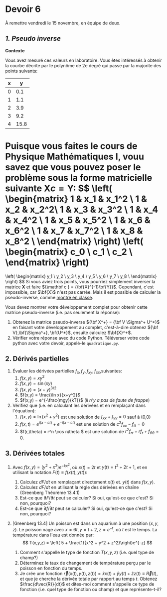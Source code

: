 # Devoir 6

À remettre vendredi le 15 novembre, en équipe de deux.

## *1. Pseudo inverse*

**Contexte**

Vous avez mesuré ces valeurs en laboratoire.  Vous êtes intéressés à obtenir la courbe décrite par le polynôme de 2e degré qui passe par la majorite des points suivants:

| x    | y    |
| ---- | ---- |
| 0    | 0.1  |
| 1    | 1.1  |
| 2    | 3.9  |
| 3    | 9.2  |
| 4    | 15.8 |

Puisque vous faites le cours de Physique Mathématiques I, vouu savez que vous pouvez poser le problème sous la forme matricielle suivante ${\mathbf X c} = {\mathbf Y}$:
$$
\left( 
\begin{matrix}
1 & x_1 & x_1^2 \\
1 & x_2 & x_2^2\\
1 & x_3 & x_3^2 \\
1 & x_4 & x_4^2 \\
1 & x_5 & x_5^2 \\
1 & x_6 & x_6^2 \\
1 & x_7 & x_7^2 \\
1 & x_8 & x_8^2 \\
\end{matrix}
\right)
\left( 
\begin{matrix}
c_0 \\
c_1 \\
c_2 \\
\end{matrix}
\right)
=
\left( 
\begin{matrix}
y_1 \\
y_2 \\
y_3 \\
y_4 \\
y_5 \\
y_6 \\
y_7 \\
y_8 \\
\end{matrix}
\right)
$$
Si vous aviez trois points, vous pourriez simplement inverser la matrice ${\mathbf X}$ et faire ${\mathbf c } = {\bf{X}^{-1}\bf{Y}}$.  Cependant, c'est impossible, car $\bf{X}$ n'est pas carrée. Mais il est possible de calculer la pseudo-inverse, comme [montré en classe](https://www.icloud.com/keynote/0pLOySF-_Jl-bEohLzkyBhAmA#7-Matrices_complexes). 

Vous devez montrer votre développement complet pour obtenir cette matrice pseudo-inverse (i.e. pas seulement la réponse):

1. Obtenez la matrice pseudo-inverse ${\bf X^+} = {\bf V \Sigma^+ U^*}$ en faisant votre développement au complet, c'est-à-dire obtenez ${\bf V},\bf{\Sigma^+}, \bf{U^*}$, ensuite calculez $\bf{X}^+$.
2. Vérifier votre réponse avec du code Python. Téléverser votre code python avec votre devoir, appelé-le `quadratique.py`.

## 2. Dérivés partielles



1. Évaluer les dérivées partielles $f_x, f_y, f_{xy}, f_{xx}$,suivantes:
   1. $f(x,y) =  xy^2$
   2. $f(x,y) =  \sin (xy)$
   3. $f(x,y) = (x+y)^{3/2}$
   4. $f(x,y) = \frac{\ln x}{x+y^2}$
   5. $f(x,y) = e^{-\frac{mgy}{kT}}$ (*il n'y a pas de faute de frappe*)
2. Vérifiez que (i.e. en calculant les dérivées et en remplaçant dans l'équation):
   1. $f(x,y) = \ln (x^2+y^2)$ est une solution de $f_{xx}+f_{yy}=0$ sauf à (0,0)
   2. $f(x,t) = e^{i (x - c t) } + e^{-i (x - c t) }$ est une solution de $c^2 f_{xx} - f_{tt} = 0$
   3. $f(r,\theta) = r^n \cos n\theta $ est une solution de $r^2 f_{rr} + r f_r + f_{\theta \theta} = 0$.

## 3. Dérivées totales

1. Avec $f(x,y)=(y^2+x^2)e^{-kx^2}$, où $x(t)=2t$ et $y(t)=t^2+2t + 1$, et en utilisant la notation $F(t) \equiv f(x(t),y(t))$:

   1. Calculez $dF/dt$ en remplaçant directement $x(t)$ et. $y(t)$ dans $f(x,y)$.
   2. Calculez $dF/dt$ en utilisant la règle des dérivées en chaîne (Greenberg Théorème 13.4.1)
   3. Est-ce que $\partial F/\partial t$ peut se calculer? Si oui, qu'est-ce que c'est? Si non, pourquoi?
   4. Est-ce que $\partial f/\partial t$ peut se calculer? Si oui, qu'est-ce que c'est? Si non, pourquoi?
2. [Greenberg 13.4] Un poisson est dans un aquarium à une position $(x,y,z)$. Le poisson nage avec $x = 6t, y=t+2, z=e^{-t}$, où $t$ est le temps. La température dans l'eau est donnée par:
   $$
   T(x,y,z) = \left( 5 + \frac{1}{x^2 + y^2 + z^2}\right)e^{-z}
   $$

   1. Comment s'appelle le type de fonction $T(x,y,z)$  (i.e. quel type de champ?)
   2. Déterminez le taux de changement de température perçu par le poisson en fonction du temps.
   3. Je crée une fonction $\vec{r}(x(t),y(t),z(t)) =  \hat{x}x(t) + \hat{y}y(t) + \hat{z}z(t) \equiv \vec{R}(t)$, et que je cherche la dérivée totale par rapport au temps $t$. Obtenez $\frac{d\vec{R}}{dt}$ et dites-moi comment s'appelle ce type de fonction (i.e. quel type de fonction ou champ) et que représente-t-il?



